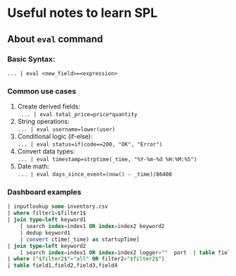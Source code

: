 # Useful notes to learn SPL
## About `eval` command
### Basic Syntax:
`... | eval <new_field>=<expression>`

### Common use cases
1. Create derived fields:  
` ... | eval total_price=price*quantity`
2. String operations:  
`... | eval username=lower(user)`
3. Conditional logic (if-else):  
`... | eval status=if(code==200, "OK", "Error")`
4. Convert data types:  
`... | eval timestamp=strptime(_time, "%Y-%m-%d %H:%M:%S")`
5. Date math:  
`... | eval days_since_event=(now() - _time)/86400`

### Dashboard examples  
```sql
| inputlookup some-inventory.csv 
| where filter1=$filter1$ 
| join type=left keyword1 
    [ search index=index1 OR index=index2 keyword2 
    | dedup keyword1 
    | convert ctime(_time) as startupTime] 
| join type=left keyword2
    [ search index=index1 OR index=index2 logger=""  port  | table field1,field2,field3,field4
| where ("$filter2$"="all" OR filter2="$filter2$")
| table field1,field2,field3,field4
```